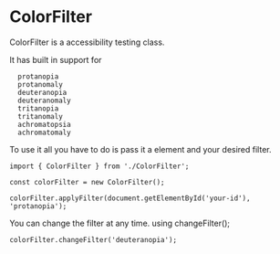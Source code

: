 # ColorFilter
ColorFilter is a accessibility testing class.

It has built in support for
```
  protanopia
  protanomaly
  deuteranopia
  deuteranomaly
  tritanopia
  tritanomaly
  achromatopsia
  achromatomaly
```

To use it all you have to do is pass it a element and your desired filter.

```
import { ColorFilter } from './ColorFilter';

const colorFilter = new ColorFilter();

colorFilter.applyFilter(document.getElementById('your-id'), 'protanopia');
```

You can change the filter at any time. using changeFilter();

```
colorFilter.changeFilter('deuteranopia');
```